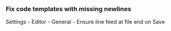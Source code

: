 ### Fix code templates with missing newlines

Settings - Editor - General - Ensure line feed at file end on Save
